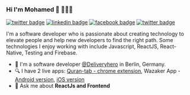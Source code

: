 ### Hi I'm Mohamed 👋 👨🏻‍💻

[![twitter badge](https://img.shields.io/badge/twitter-@Elsayed851999-%231FA1F1?style=flat&logo=twitter&logoColor=white)](https://twitter.com/Elsayed851999)
[![linkedin badge](https://img.shields.io/badge/linkedin-elsayedkamal2020-%230177B5?style=flat&logo=linkedin)](https://www.linkedin.com/in/elsayedkamal2020)
[![facebook badge](https://img.shields.io/badge/facebook-elsayed.k.mohamed-&1877F2?style=flat&logo=facebook&labelColor=222&color=1877F2)](https://www.facebook.com/elsayed.k.mohamed)
[![twitter badge](https://img.shields.io/badge/instagram-@mohamed__abusrea-%23E4415F?style=flat&logo=instagram&logoColor=white)](https://twitter.com/mohamed_abusrea)

I'm a software developer who is passionate about creating technology to elevate people and help new developers to find the right path. Some technologies I enjoy working with include Javascript, ReactJS, React-Native, Testing and Firebase.

- 🔭 I'm a software developer [@Deliveryhero](https://www.deliveryhero.com/) in Berlin, Germany.
- 🔍 I have 2 live apps: [Quran-tab - chrome extension](https://chrome.google.com/webstore/detail/quran-tab/afaihcdgkjebgabomemccdneglknjkdd), Wazaker App - [Android version](https://play.google.com/store/apps/details?id=com.wazakerdailyaya&gl=DE), [iOS version](https://apps.apple.com/app/apple-store/id1453500014)
- 💬 Ask me about **ReactJs and Frontend**
